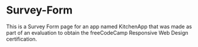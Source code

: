 # Survey-Form

This is a Survey Form page for an app named KitchenApp that was made as part of an evaluation to obtain the freeCodeCamp Responsive Web Design certification.
